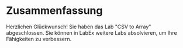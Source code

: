 # Zusammenfassung

Herzlichen Glückwunsch! Sie haben das Lab "CSV to Array" abgeschlossen. Sie können in LabEx weitere Labs absolvieren, um Ihre Fähigkeiten zu verbessern.
